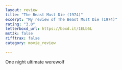 ```yaml
---
layout: review
title: "The Beast Must Die (1974)"
excerpt: "My review of The Beast Must Die (1974)"
rating: "3.0"
letterboxd_url: https://boxd.it/1ELb6L
mst3k: false
rifftrax: false
category: movie_review

---
```


One night ultimate werewolf